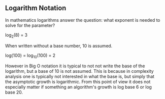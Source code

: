 ## Logarithm Notation

In mathematics logarithms answer the question: what exponent is needed to solve for the parameter?

log<sub>2</sub>(8) = 3

When written without a base number, 10 is assumed.

log(100) = log<sub>10</sub>(100) = 2

However in Big O notation it is typical to not not write the base of the logarithm, but a base of 10 is not assumed. This is because in complexity analysis one is typically not interested in what the base is, but simply that the asymptotic growth is logarithmic. From this point of view it does not especially matter if something an algorithm's growth is log base 6 or log base 20. 
